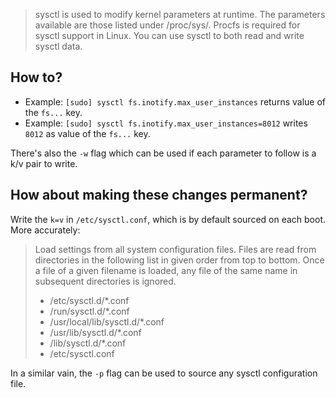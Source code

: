 > sysctl  is  used  to  modify  kernel  parameters at runtime.  The parameters available are those listed under /proc/sys/.  Procfs is required for sysctl support in Linux.  You can use sysctl to both read and write sysctl data.

## How to?
- Example: `[sudo] sysctl fs.inotify.max_user_instances` returns value of the `fs...` key.
- Example: `[sudo] sysctl fs.inotify.max_user_instances=8012` writes `8012` as value of the `fs...` key.

There's also the `-w` flag which can be used if each parameter to follow is a k/v pair to write.

## How about making these changes permanent?

Write the `k=v` in `/etc/sysctl.conf`, which is by default sourced on each boot. More accurately:
> Load settings from all system configuration files. Files are read from directories in the following  list  in  given  order from top to bottom.  Once a file of a given filename is loaded, any file of the same name in subsequent directories is ignored.
>  - /etc/sysctl.d/*.conf
>  - /run/sysctl.d/*.conf
>  - /usr/local/lib/sysctl.d/*.conf
>  - /usr/lib/sysctl.d/*.conf
>  - /lib/sysctl.d/*.conf
>  - /etc/sysctl.conf

In a similar vain, the `-p` flag can be used to source any sysctl configuration file.